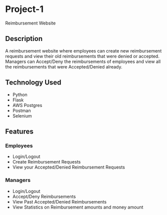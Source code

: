 # Project-1
Reimbursement Website

## Description
A reimbursement website where employees can create new reimbursement requests and view their old reimbursements that were denied or accepted. Managers can Accept/Deny the reimbursements of employees and view all the reimbursements that were Accepted/Denied already.

## Technology Used
* Python
* Flask
* AWS Postgres
* Postman
* Selenium

## Features
### Employees
* Login/Logout
* Create Reimbursement Requests
* View your Accepted/Denied Reimbursement Requests
### Managers
* Login/Logout
* Accept/Deny Reimbursements
* View Past Accepted/Denied Reimbursements
*  View Statistics on Reimbursement amounts and money amount
